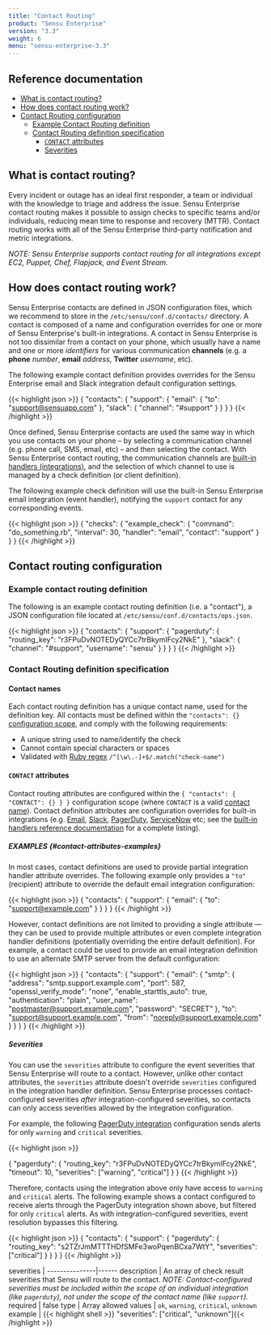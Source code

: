 ```yaml
---
title: "Contact Routing"
product: "Sensu Enterprise"
version: "3.3"
weight: 6
menu: "sensu-enterprise-3.3"
---
```


## Reference documentation

- [What is contact routing?](#what-is-contact-routing)
- [How does contact routing work?](#how-does-contact-routing-work)
- [Contact Routing configuration](#contact-routing-configuration)
  - [Example Contact Routing definition](#example-contact-routing-definition)
  - [Contact Routing definition specification](#contact-routing-definition-specification)
    - [`CONTACT` attributes](#contact-attributes)
    - [Severities](#severities)

## What is contact routing?

Every incident or outage has an ideal first responder, a team or individual with
the knowledge to triage and address the issue. Sensu Enterprise contact routing
makes it possible to assign checks to specific teams and/or individuals,
reducing mean time to response and recovery (MTTR). Contact routing works with
all of the Sensu Enterprise third-party notification and metric integrations.

_NOTE: Sensu Enterprise supports contact routing for all integrations except EC2, Puppet, Chef, Flapjack, and Event Stream._

## How does contact routing work?

Sensu Enterprise contacts are defined in JSON configuration files, which we
recommend to store in the `/etc/sensu/conf.d/contacts/` directory. A contact is
composed of a name and configuration overrides for one or more of Sensu
Enterprise's built-in integrations. A contact in Sensu Enterprise is not too
dissimilar from a contact on your phone, which usually have a name and one or
more _identifiers_ for various communication **channels** (e.g. a **phone**
_number_, **email** _address_, **Twitter** _username_, etc).

The following example contact definition provides overrides for the Sensu
Enterprise email and Slack integration default configuration settings.

{{< highlight json >}}
{
  "contacts": {
    "support": {
      "email": {
        "to": "support@sensuapp.com"
      },
      "slack": {
        "channel": "#support"
      }
    }
  }
}
{{< /highlight >}}

Once defined, Sensu Enterprise contacts are used the same way in which you use
contacts on your phone &ndash; by selecting a communication channel (e.g.
phone call, SMS, email, etc) &ndash; and then selecting the contact. With
Sensu Enterprise contact routing, the communication channels are [built-in
handlers (integrations)][1], and the selection of which channel to use is
managed by a check definition (or client definition).

The following example check definition will use the built-in Sensu Enterprise
email integration (event handler), notifying the `support` contact for any
corresponding events.

{{< highlight json >}}
{
  "checks": {
    "example_check": {
      "command": "do_something.rb",
      "interval": 30,
      "handler": "email",
      "contact": "support"
    }
  }
}
{{< /highlight >}}

## Contact routing configuration

### Example contact routing definition

The following is an example contact routing definition (i.e. a "contact"), a
JSON configuration file located at `/etc/sensu/conf.d/contacts/ops.json`.

{{< highlight json >}}
{
  "contacts": {
    "support": {
      "pagerduty": {
        "routing_key": "r3FPuDvNOTEDyQYCc7trBkymIFcy2NkE"
      },
      "slack": {
        "channel": "#support",
        "username": "sensu"
      }
    }
  }
}
{{< /highlight >}}

### Contact Routing definition specification

#### Contact names

Each contact routing definition has a unique contact name, used for the
definition key. All contacts must be defined within the `"contacts": {}`
[configuration scope][2], and comply with the following requirements:

- A unique string used to name/identify the check
- Cannot contain special characters or spaces
- Validated with [Ruby regex][3] `/^[\w\.-]+$/.match("check-name")`

#### `CONTACT` attributes

Contact routing attributes are configured within the `{ "contacts": { "CONTACT":
{} } }` configuration scope (where `CONTACT` is a valid [contact name][3]).
Contact definition attributes are configuration overrides for built-in
integrations (e.g. [Email][4], [Slack][5], [PagerDuty][6], [ServiceNow][7] etc;
see the [built-in handlers reference documentation][1] for a complete listing).

##### EXAMPLES {#contact-attributes-examples}

In most cases, contact definitions are used to provide partial integration
handler attribute overrides. The following example only provides a `"to"`
(recipient) attribute to override the default email integration configuration:

{{< highlight json >}}
{
  "contacts": {
    "support": {
      "email": {
        "to": "support@example.com"
      }
    }
  }
}
{{< /highlight >}}

However, contact definitions are not limited to providing a single attribute
&mdash; they can be used to provide multiple attributes or even complete
integration handler definitions (potentially overriding the entire default
definition). For example, a contact could be used to provide an email
integration definition to use an alternate SMTP server from the default
configuration:

{{< highlight json >}}
{
  "contacts": {
    "support": {
      "email": {
        "smtp": {
          "address": "smtp.support.example.com",
          "port": 587,
          "openssl_verify_mode": "none",
          "enable_starttls_auto": true,
          "authentication": "plain",
          "user_name": "postmaster@support.example.com",
          "password": "SECRET"
        },
        "to": "support@support.example.com",
        "from": "noreply@support.example.com"
      }
    }
  }
}
{{< /highlight >}}

##### Severities

You can use the `severities` attribute to configure the event severities that Sensu Enterprise will route to a contact.
However, unlike other contact attributes, the `severities` attribute doesn't override `severities` configured in the integration handler definition.
Sensu Enterprise processes contact-configured severities _after_ integration-configured severities, so contacts can only access severities allowed by the integration configuration.

For example, the following [PagerDuty integration][6] configuration sends alerts for only `warning` and `critical` severities.

{{< highlight json >}}

{
  "pagerduty": {
    "routing_key": "r3FPuDvNOTEDyQYCc7trBkymIFcy2NkE",
    "timeout": 10,
    "severities": ["warning", "critical"]
  }
}
{{< /highlight >}}

Therefore, contacts using the integration above only have access to `warning` and `critical` alerts.
The following example shows a contact configured to receive alerts through the PagerDuty integration shown above, but filtered for only `critical` alerts. As with integration-configured severities, event resolution bypasses this filtering.

{{< highlight json >}}
{
  "contacts": {
    "support": {
      "pagerduty": {
        "routing_key": "s2TZrJmMTTTHDfSMFe3woPqenBCxa7WtY",
        "severities": ["critical"]
      }
    }
  }
}
{{< /highlight >}}

severities     | 
---------------|------
description    | An array of check result severities that Sensu will route to the contact. _NOTE: Contact-configured severities must be included within the scope of an individual integration (like `pagerduty`), not under the scope of the contact name (like `support`)._
required       | false
type           | Array
allowed values | `ok`, `warning`, `critical`, `unknown`
example        | {{< highlight shell >}} "severities": ["critical", "unknown"]{{< /highlight >}}

[?]:  #
[1]:  ../built-in-handlers
[2]:  /sensu-core/1.2/reference/configuration#configuration-scopes
[3]:  #contact-names
[4]:  ../integrations/email
[5]:  ../integrations/slack
[6]:  ../integrations/pagerduty
[7]:  ../integrations/servicenow
